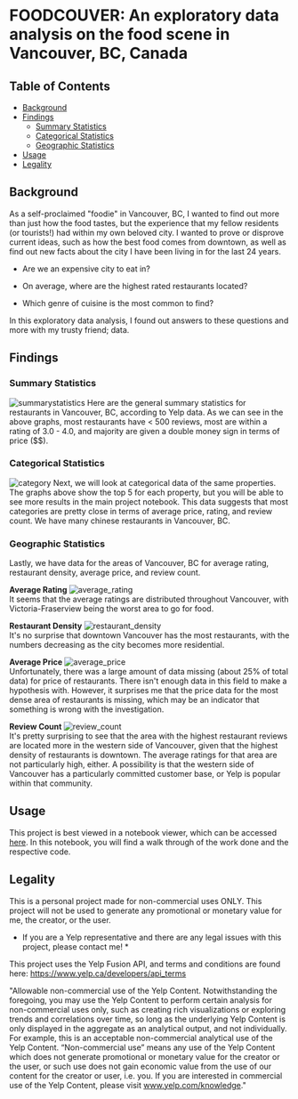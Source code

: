 # FOODCOUVER: An exploratory data analysis on the food scene in Vancouver, BC, Canada 

## Table of Contents
* [Background](#background)
* [Findings](#findings)
  * [Summary Statistics](#summary-statistics)
  * [Categorical Statistics](#categorical-statistics)
  * [Geographic Statistics](#geographic-statistics)
* [Usage](#usage)
* [Legality](#legality)

## Background

As a self-proclaimed "foodie" in Vancouver, BC, I wanted to find out more than just how the food tastes, but the experience that my fellow residents (or tourists!) had within my own beloved city. I wanted to prove or disprove current ideas, such as how the best food comes from downtown, as well as find out new facts about the city I have been living in for the last 24 years. 


* Are we an expensive city to eat in? 


* On average, where are the highest rated restaurants located? 


* Which genre of cuisine is the most common to find? 


In this exploratory data analysis, I found out answers to these questions and more with my trusty friend; data.

## Findings

### Summary Statistics
![summarystatistics](https://user-images.githubusercontent.com/50093891/79916155-19146700-83dd-11ea-8559-ab08a5d642e9.png)
Here are the general summary statistics for restaurants in Vancouver, BC, according to Yelp data. As we can see in the above graphs, most restaurants have < 500 reviews, most are within a rating of 3.0 - 4.0, and majority are given a double money sign in terms of price ($$).

### Categorical Statistics
![category](https://user-images.githubusercontent.com/50093891/79916208-2d586400-83dd-11ea-926a-c474a0be4a21.png)
Next, we will look at categorical data of the same properties. The graphs above show the top 5 for each property, but you will be able to see more results in the main project notebook. This data suggests that most categories are pretty close in terms of average price, rating, and review count. We have many chinese restaurants in Vancouver, BC.

### Geographic Statistics
Lastly, we have data for the areas of Vancouver, BC for average rating, restaurant density, average price, and review count.

**Average Rating**
![average_rating](https://user-images.githubusercontent.com/50093891/79916236-3cd7ad00-83dd-11ea-8524-81051448bf93.png)<br />
It seems that the average ratings are distributed throughout Vancouver, with Victoria-Fraserview being the worst area to go for food.


**Restaurant Density**
![restaurant_density](https://user-images.githubusercontent.com/50093891/79916255-46611500-83dd-11ea-8d58-d0f3a522621b.png)<br />
It's no surprise that downtown Vancouver has the most restaurants, with the numbers decreasing as the city becomes more residential.


**Average Price**
![average_price](https://user-images.githubusercontent.com/50093891/79916303-5842b800-83dd-11ea-837f-d5e70073cd59.png)<br />
Unfortunately, there was a large amount of data missing (about 25% of total data) for price of restaurants. There isn't enough data in this field to make a hypothesis with. However, it surprises me that the price data for the most dense area of restaurants is missing, which may be an indicator that something is wrong with the investigation.


**Review Count**
![review_count](https://user-images.githubusercontent.com/50093891/79916348-6b558800-83dd-11ea-9438-d92d6b1fc351.png)<br />
It's pretty surprising to see that the area with the highest restaurant reviews are located more in the western side of Vancouver, given that the highest density of restaurants is downtown. The average ratings for that area are not particularly high, either. A possibility is that the western side of Vancouver has a particularly committed customer base, or Yelp is popular within that community.


## Usage

This project is best viewed in a notebook viewer, which can be accessed [here](https://nbviewer.jupyter.org/github/justinmlam/foodcouver/blob/master/foodcouver.ipynb). In this notebook, you will find a walk through of the work done and the respective code.

## Legality
This is a personal project made for non-commercial uses ONLY. This project will not be used to generate any promotional or monetary value for me, the creator, or the user.
* If you are a Yelp representative and there are any legal issues with this project, please contact me! *

This project uses the Yelp Fusion API, and terms and conditions are found here:
https://www.yelp.ca/developers/api_terms

"Allowable non-commercial use of the Yelp Content. Notwithstanding the foregoing, you may use the Yelp Content to perform certain analysis for non-commercial uses only, such as creating rich visualizations or exploring trends and correlations over time, so long as the underlying Yelp Content is only displayed in the aggregate as an analytical output, and not individually. For example, this is an acceptable non-commercial analytical use of the Yelp Content. “Non-commercial use” means any use of the Yelp Content which does not generate promotional or monetary value for the creator or the user, or such use does not gain economic value from the use of our content for the creator or user, i.e. you. If you are interested in commercial use of the Yelp Content, please visit www.yelp.com/knowledge."